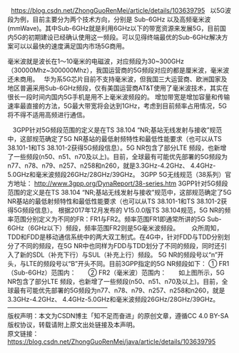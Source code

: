 &nbsp;
<a href="https://blog.csdn.net/ZhongGuoRenMei/article/details/103639795">https://blog.csdn.net/ZhongGuoRenMei/article/details/103639795</a>
&nbsp;
以5G波段为例，目前主要分为两个技术方向，分别是 Sub-6GHz 以及高频毫米波(mmWave)。其中Sub-6GHz就是利用6GHz以下的带宽资源来发展5G，目前国内5G的初期建设已经确认使用这一频段。可以见得终端最优的Sub-6GHz解决方案可以以最快的速度满足国内市场5G商用。

毫米波就是波长在1～10毫米的电磁波，对应频段为30~300GHz（30000Mhz~300000Mhz），我国运营商的5G频段对应的都是厘米波，毫米波还未商用。
&nbsp;
华为系5G芯片目前不支持毫米波，但我国三大运营商、欧洲国家及地区普遍采用Sub-6GHz频段，仅有美国运营商AT&amp;T使用了毫米波技术，其实在很长一段时间内国内5G手机是用不上毫米波频段的。
增加带宽是增加容量和传输速率最直接的方法，5G最大带宽将会达到1GHz，考虑到目前频率占用情况，5G将不得不适用高频进行通信。

&nbsp;
&nbsp;3GPP针对5G频段范围的定义是在TS 38.104 “NR;基站无线发射与接收”规范中，这部规范确定了5G NR基站的最低射频特性和最低性能要求（也可以从TS 38.101-1和TS 38.101-2获得5G频段信息）。5G NR包含了部分LTE 频段，也新增了一些频段(n50、n51、n70及以上)。目前，全球最有可能优先部署的5G频段为n77、n78、n79、n257、n258和n260，就是3.3GHz-4.2GHz、 4.4GHz-5.0GHz和毫米波频段26GHz/28GHz/39GHz。
3GPP 5G无线规范（38系列）官方地址：
http://www.3gpp.org/DynaReport/38-series.htm
3GPP针对5G频段范围的定义是在TS 38.104 “NR;基站无线发射与接收”规范中，这部规范确定了5G NR基站的最低射频特性和最低性能要求（也可以从TS 38.101-1和TS 38.101-2获得5G频段信息）。
根据2017年12月发布的 V15.0.0版TS 38.104规范，5G NR的频率范围分别定义为不同的FR：FR1与FR2。频率范围FR1即通常所讲的5G Sub-6GHz（6GHz以下）频段，频率范围FR2则是5G毫米波频段。
&nbsp;
&nbsp;
&nbsp;&nbsp;众所周知，TDD和FDD是移动通信系统中的两大双工制式。在4G中，针对FDD与TDD分别划分了不同的频段，在5G NR中也同样为FDD与TDD划分了不同的频段，同时还引入了新的SDL（补充下行）与SUL（补充上行）频段。
5G NR的频段号以“n”开头，与LTE的频段号以“B”开头不同。目前3GPP指定的5G NR频段如下：
① FR1（Sub-6GHz）范围内：
&nbsp;
&nbsp;
&nbsp;
② FR2（毫米波）范围内：
&nbsp;
&nbsp;
&nbsp;
如上图所示，5G NR包含了部分LTE 频段，也新增了一些频段(n50、n51、n70及以上)。目前，全球最有可能优先部署的5G频段为n77、n78、n79、n257、n258和n260，就是3.3GHz-4.2GHz、 4.4GHz-5.0GHz和毫米波频段26GHz/28GHz/39GHz。<br>————————————————<br>版权声明：本文为CSDN博主「知不足而奋进」的原创文章，遵循CC 4.0 BY-SA版权协议，转载请附上原文出处链接及本声明。<br>原文链接：https://blog.csdn.net/ZhongGuoRenMei/java/article/details/103639795